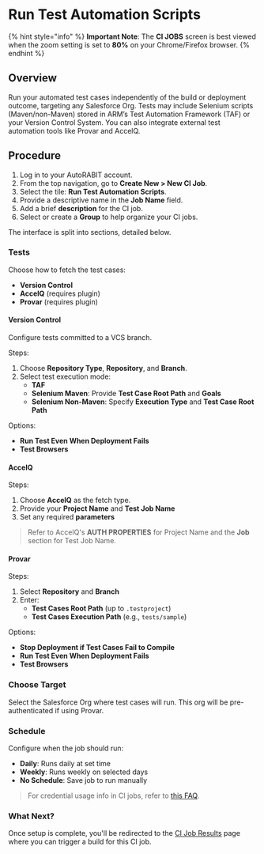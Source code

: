 # Run Test Automation Scripts

{% hint style="info" %}
**Important Note**: The **CI JOBS** screen is best viewed when the zoom setting is set to **80%** on your Chrome/Firefox browser.
{% endhint %}

## Overview <a href="#overview" id="overview"></a>

Run your automated test cases independently of the build or deployment outcome, targeting any Salesforce Org. Tests may include Selenium scripts (Maven/non-Maven) stored in ARM’s Test Automation Framework (TAF) or your Version Control System. You can also integrate external test automation tools like Provar and AccelQ.

## Procedure <a href="#procedure" id="procedure"></a>

1. Log in to your AutoRABIT account.
2. From the top navigation, go to **Create New > New CI Job**.
3. Select the tile: **Run Test Automation Scripts**.
4. Provide a descriptive name in the **Job Name** field.
5. Add a brief **description** for the CI job.
6. Select or create a **Group** to help organize your CI jobs.

The interface is split into sections, detailed below.

### Tests <a href="#tests" id="tests"></a>

Choose how to fetch the test cases:

- **Version Control**
- **AccelQ** (requires plugin)
- **Provar** (requires plugin)

#### Version Control

Configure tests committed to a VCS branch.

Steps:
1. Choose **Repository Type**, **Repository**, and **Branch**.
2. Select test execution mode:
   - **TAF**
   - **Selenium Maven**: Provide **Test Case Root Path** and **Goals**
   - **Selenium Non-Maven**: Specify **Execution Type** and **Test Case Root Path**

Options:
- **Run Test Even When Deployment Fails**
- **Test Browsers**

#### AccelQ

Steps:
1. Choose **AccelQ** as the fetch type.
2. Provide your **Project Name** and **Test Job Name**
3. Set any required **parameters**

> Refer to AccelQ's **AUTH PROPERTIES** for Project Name and the **Job** section for Test Job Name.

#### Provar

Steps:
1. Select **Repository** and **Branch**
2. Enter:
   - **Test Cases Root Path** (up to `.testproject`)
   - **Test Cases Execution Path** (e.g., `tests/sample`)

Options:
- **Stop Deployment if Test Cases Fail to Compile**
- **Run Test Even When Deployment Fails**
- **Test Browsers**

### Choose Target <a href="#choose-target" id="choose-target"></a>

Select the Salesforce Org where test cases will run. This org will be pre-authenticated if using Provar.

### Schedule <a href="#schedule" id="schedule"></a>

Configure when the job should run:

- **Daily**: Runs daily at set time
- **Weekly**: Runs weekly on selected days
- **No Schedule**: Save job to run manually

> For credential usage info in CI jobs, refer to [this FAQ](../../../../../fundamentals/faq/arm-faqs/ci-jobs.md).

### What Next? <a href="#what-next" id="what-next"></a>

Once setup is complete, you'll be redirected to the [CI Job Results](../../ncino/feature-ci-jobs/ci-job-results.md) page where you can trigger a build for this CI job.
